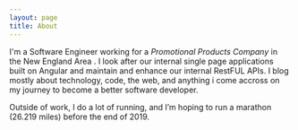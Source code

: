 ```yaml
---
layout: page
title: About
---
```


I'm a Software Engineer working for a _Promotional Products Company_ in the New England Area . I look after our internal single page applications built on Angular and maintain and enhance our internal RestFUL APIs. I blog mostly about technology, code, the web, and anything i come accross on my journey to become a better software developer.

Outside of work, I do a lot of running, and I’m hoping to run a marathon (26.219 miles) before the end of 2019.

